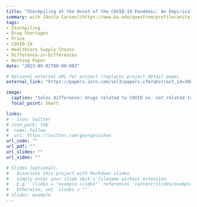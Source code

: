 ```yaml
---
title: "Stockpiling at the Onset of the COVID-19 Pandemic: An Empirical Analysis of National Prescription Drug Sales and Prices"
summary: with [Anita Carson](https://www.bu.edu/questrom/profile/anita-carson/), [Erin Fox](https://pharmacyservices.utah.edu/residency/drug-info-staff), and [Rena Conti](https://www.bu.edu/questrom/profile/rena-conti/). **Accepted at Management Science.**
tags:
- Stockpiling
- Drug Shortages
- Price
- COVID-19
- Healthcare Supply Chains
- Difference-in-Differences
- Working Paper
date: "2023-05-01T00:00:00Z"

# Optional external URL for project (replaces project detail page).
external_link: "https://papers.ssrn.com/sol3/papers.cfm?abstract_id=3988183"

image:
  caption: "Sales difference: drugs related to COVID vs. not related to COVID"
  focal_point: Smart

links:
# - icon: twitter
# icon_pack: fab
#  name: Follow
#  url: https://twitter.com/georgecushen
url_code: ""
url_pdf: ""
url_slides: ""
url_video: ""

# Slides (optional).
#   Associate this project with Markdown slides.
#   Simply enter your slide deck's filename without extension.
#   E.g. `slides = "example-slides"` references `content/slides/example-slides.md`.
#   Otherwise, set `slides = ""`.
# slides: example
---
```

